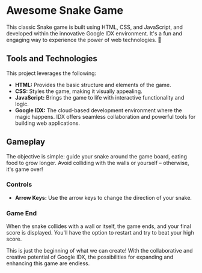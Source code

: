 # Awesome Snake Game

This classic Snake game is built using HTML, CSS, and JavaScript, and developed within the innovative Google IDX environment.  It's a fun and engaging way to experience the power of web technologies. 🐍


## Tools and Technologies

This project leverages the following:

* **HTML:** Provides the basic structure and elements of the game.
* **CSS:** Styles the game, making it visually appealing.
* **JavaScript:** Brings the game to life with interactive functionality and logic.
* **Google IDX:** The cloud-based development environment where the magic happens.  IDX offers seamless collaboration and powerful tools for building web applications.


## Gameplay

The objective is simple: guide your snake around the game board, eating food to grow longer. Avoid colliding with the walls or yourself – otherwise, it's game over!

### Controls

* **Arrow Keys:** Use the arrow keys to change the direction of your snake.


### Game End

When the snake collides with a wall or itself, the game ends, and your final score is displayed.  You'll have the option to restart and try to beat your high score.


This is just the beginning of what we can create!  With the collaborative and creative potential of Google IDX, the possibilities for expanding and enhancing this game are endless.
